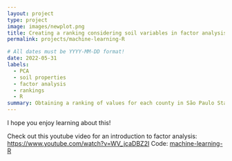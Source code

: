 ```yaml
---
layout: project
type: project
image: images/newplot.png
title: Creating a ranking considering soil variables in factor analysis
permalink: projects/machine-learning-R

# All dates must be YYYY-MM-DD format!
date: 2022-05-31
labels:
  - PCA
  - soil properties
  - factor analysis
  - rankings
  - R 
summary: Obtaining a ranking of values for each county in São Paulo State using soil variables in an unsupervised problem (factor analysis by principal component analysis (PCA)).
---
```





I hope you enjoy learning about this!  


Check out this youtube video for an introduction to factor analysis: https://www.youtube.com/watch?v=WV_jcaDBZ2I
Code: <a href="https://github.com/neli12/machine-learning-R"><i class="large github icon"></i>machine-learning-R</a>

